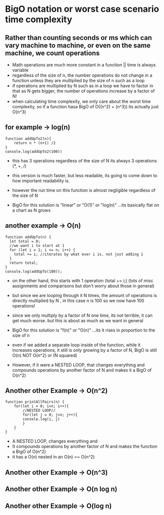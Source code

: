 # BigO notation or worst case scenario time complexity

## Rather than counting seconds or ms which can vary machine to machine, or even on the same machine, we count operations

- Math operations are much more constant in a function || time is always variable
- regardless of the size of n, the number operations do not change in a function unless they are multiplied by the size of n such as a loop
- if operations are multiplied by N such as in a loop we have to factor in that as N gets bigger, the number of operations increase by a factor of N!
- when calculating time complexity, we only care about the worst time complexity, so if a function hasa BigO of O((n^2) + (n^3)) its actually just O(n^3)

## for example -> log(n)

```
function addUpTo2(n){
    return n * (n+1) /2
}
console.log(addUpTo2(100))
```

- this has 3 operations regardless of the size of N its always 3 operations (\*, +, /)
- this version is much faster, but less readable, its going to come down to how important readability is.
- however the run time on this function is almost negligible regardless of the size of N

- BigO for this solution is "linear" or "O(1)" or "log(n)" ...its basically flat on a chart as N grows

## another example -> O(n)

```
function addUpTo(n) {
  let total = 0;
  //we want i to start at 1
  for (let i = 1; i <= n; i++) {
    total += i; //iterates by what ever i is, not just adding 1
  }
  return total;
}
console.log(addUpTo(100));
```

- on the other hand, this starts with 1 operation (total += i;) (lots of misc assignments and comparisons but don't worry about those in general)
- but since we are looping through it N times, the amount of operations is directly multiplied by N , in this case n is 100 so we now have 100 operations!
- since we only multiply by a factor of N one time, its not terrible, it can get much worse. but this is about as much as we want in general

- BigO for this solution is "f(n)" or "O(n)" ...its it rises in proportion to the size of n
- even if we added a separate loop inside of the function, while it increases operations, it still is only growing by a factor of N, BigO is still O(n) NOT O(n^2) or (N squared)
- However, if it were a NESTED LOOP, that changes everything and compounds operations by another factor of N and makes it a BigO of O(n^2)

## Another other Example -> O(n^2)

```
function printAllPairs(n) {
    for(let i = 0; i<n; i++){
        //NESTED LOOP//
        for(let j = 0; j<n; j++){
        console.log(i, j)
        }
    }
}
```

- A NESTED LOOP, changes everything and
- It compounds operations by another factor of N and makes the function a BigO of O(n^2)
- it has a O(n) nested in an O(n) == O(n^2)

## Another other Example -> O(n^3)

<!-- ```
function printAllPairs(n) {
    for(let i = 0; i<n; i++){
        //NESTED LOOP//
        for(let j = 0; j<n; j++){
        console.log(i, j)
        }
    }
}
```

- A NESTED LOOP, changes everything and
- It compounds operations by another factor of N and makes the function a BigO of O(n^2)
- it has a O(n) nested in an O(n) == O(n^2) -->

## Another other Example -> O(n log n)

<!-- ```
function printAllPairs(n) {
    for(let i = 0; i<n; i++){
        //NESTED LOOP//
        for(let j = 0; j<n; j++){
        console.log(i, j)
        }
    }
}
```

- A NESTED LOOP, changes everything and
- It compounds operations by another factor of N and makes the function a BigO of O(n^2)
- it has a O(n) nested in an O(n) == O(n^2) -->

## Another other Example -> O(log n)

<!-- ```
function printAllPairs(n) {
    for(let i = 0; i<n; i++){
        //NESTED LOOP//
        for(let j = 0; j<n; j++){
        console.log(i, j)
        }
    }
}
```

- A NESTED LOOP, changes everything and
- It compounds operations by another factor of N and makes the function a BigO of O(n^2)
- it has a O(n) nested in an O(n) == O(n^2) -->
